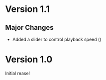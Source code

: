 # Version 1.1

## Major Changes

- Added a slider to control playback speed ()

# Version 1.0

Initial rease!
